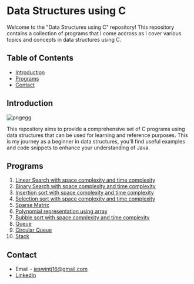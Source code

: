 # Data Structures using C

Welcome to the "Data Structures using C" repository! This repository contains a collection of programs that I come accross as I cover various topics and concepts in data structures using C.

## Table of Contents

- [Introduction](#introduction)
- [Programs](#programs)
- [Contact](#contact)

## Introduction

![pngegg](https://github.com/user-attachments/assets/a2c6e174-db93-4dcf-ba97-04b73cd7841f)

This repository aims to provide a comprehensive set of C programs using data structures that can be used for learning and reference purposes. This is my journey as a beginner in data structures, you'll find useful examples and code snippets to enhance your understanding of Java.

## Programs

1. [Linear Search with space complexity and time complexity](linearSearch.c)
2. [Binary Search with space complexity and time complexity](binarySearch.c)
3. [Insertion sort with space complexity and time complexity](InsertionSort.c)
4. [Selection sort with space complexity and time complexity](SelectionSort.c)
5. [Sparse Matrix](SparseMatrix.c)
6. [Polynomial representation using array](poly.c)
7. [Bubble sort with space complexity and time complexity](BubbleSort.c)
8. [Queue](queue.c)
9. [Circular Queue](CircularQueue.c)
10. [Stack](Stack.c)

## Contact

- Email - jeswintj16@gmail.com
- [LinkedIn](https://www.linkedin.com/in/jeswin-thampichan-joseph-4ba542204/)
